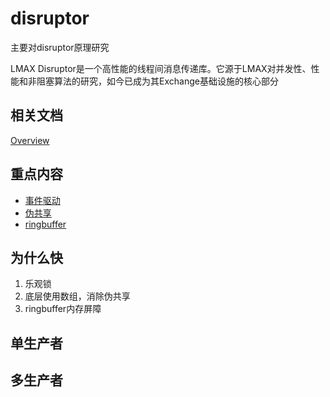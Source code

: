 # disruptor

主要对disruptor原理研究

LMAX Disruptor是一个高性能的线程间消息传递库。它源于LMAX对并发性、性能和非阻塞算法的研究，如今已成为其Exchange基础设施的核心部分

## 相关文档

[Overview](Overview.md)

## 重点内容

- [事件驱动](事件驱动.md)
- [伪共享](伪共享.md)
- [ringbuffer](ringbuffer.md)

## 为什么快

1. 乐观锁
2. 底层使用数组，消除伪共享
3. ringbuffer内存屏障

## 单生产者

## 多生产者










